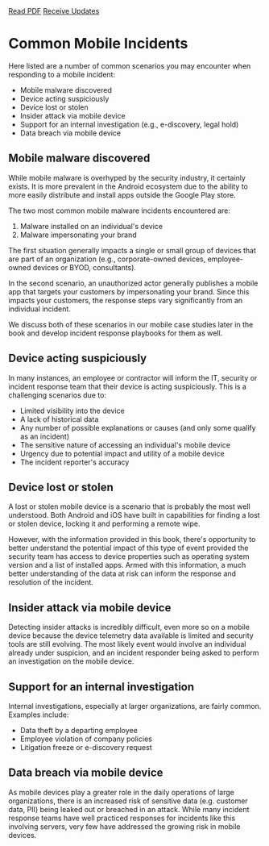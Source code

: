 <div class="cta-banner">
  <a class="cta-banner-pdf" href="https://info.nowsecure.com/IRforAndroidandiOS_PDFRequest.html">Read PDF<i class="fa fa-file-pdf-o"></i></a>
  <a class="cta-banner-update" href="https://info.nowsecure.com/IRforAndroidandiOS_Updates.html">Receive Updates<i class="fa fa-bell-o"></i></a>
</div>

# Common Mobile Incidents
Here listed are a number of common scenarios you may encounter when responding to a mobile incident:

* Mobile malware discovered
* Device acting suspiciously
* Device lost or stolen
* Insider attack via mobile device
* Support for an internal investigation (e.g., e-discovery, legal hold) 
* Data breach via mobile device

## Mobile malware discovered
While mobile malware is overhyped by the security industry, it certainly exists. It is more prevalent in the Android ecosystem due to the ability to more easily distribute and install apps outside the Google Play store.

The two most common mobile malware incidents encountered are:

1. Malware installed on an individual's device
1. Malware impersonating your brand

The first situation generally impacts a single or small group of devices that are part of an organization (e.g., corporate-owned devices, employee-owned devices or BYOD, consultants).

In the second scenario, an unauthorized actor generally publishes a mobile app that targets your customers by impersonating your brand. Since this impacts your customers, the response steps vary significantly from an individual incident.

We discuss both of these scenarios in our mobile case studies later in the book and develop incident response playbooks for them as well.

## Device acting suspiciously
In many instances, an employee or contractor will inform the IT, security or incident response team that their device is acting suspiciously. This is a challenging scenarios due to:

* Limited visibility into the device
* A lack of historical data
* Any number of possible explanations or causes (and only some qualify as an incident)
* The sensitive nature of accessing an individual's mobile device
* Urgency due to potential impact and utility of a mobile device
* The incident reporter's accuracy

## Device lost or stolen
A lost or stolen mobile device is a scenario that is probably the most well understood. Both Android and iOS have built in capabilities for finding a lost or stolen device, locking it and performing a remote wipe.

However, with the information provided in this book, there's opportunity to better understand the potential impact of this type of event provided the security team has access to device properties such as operating system version and a list of installed apps. Armed with this information, a much better understanding of the data at risk can inform the response and resolution of the incident. 

## Insider attack via mobile device
Detecting insider attacks is incredibly difficult, even more so on a mobile device because the device telemetry data available is limited and security tools are still evolving. The most likely event would involve an individual already under suspicion, and an incident responder being asked to perform an investigation on the mobile device.   

## Support for an internal investigation 
Internal investigations, especially at larger organizations, are fairly common. Examples include:

* Data theft by a departing employee
* Employee violation of company policies
* Litigation freeze or e-discovery request

## Data breach via mobile device
As mobile devices play a greater role in the daily operations of large organizations, there is an increased risk of sensitive data (e.g. customer data, PII) being leaked out or breached in an attack. While many incident response teams have well practiced responses for incidents like this involving servers, very few have addressed the growing risk in mobile devices.
